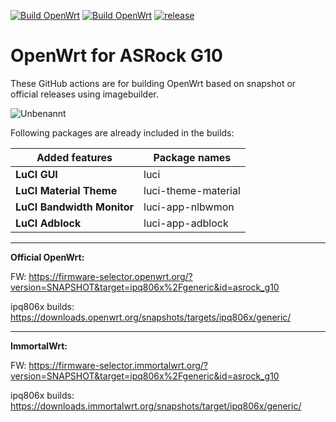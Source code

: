 [![Build OpenWrt](https://github.com/minax007/ASRock_G10_OpenWrt/actions/workflows/build-snapshot.yml/badge.svg)](https://github.com/minax007/ASRock_G10_OpenWrt/actions/workflows/build-snapshot.yml)
[![Build OpenWrt](https://github.com/minax007/ASRock_G10_OpenWrt/actions/workflows/build-release.yml/badge.svg)](https://github.com/minax007/ASRock_G10_OpenWrt/actions/workflows/build-release.yml)
[![release](https://img.shields.io/github/v/release/minax007/ASRock_G10_OpenWrt.svg)](https://github.com/minax007/ASRock_G10_OpenWrt/releases)
# OpenWrt for ASRock G10

These GitHub actions are for building OpenWrt based on snapshot or official releases using imagebuilder.

![Unbenannt](https://user-images.githubusercontent.com/67478561/208256549-b7e62f22-a12d-448e-8c85-1b1aca04fd76.jpg)

Following packages are already included in the builds: 

Added features | Package names
------------ | -------------
**LuCI GUI** | luci
**LuCI Material Theme** | luci-theme-material 
**LuCI Bandwidth Monitor** | luci-app-nlbwmon
**LuCI Adblock** | luci-app-adblock
__________________________________________________________________
**Official OpenWrt:**

FW: https://firmware-selector.openwrt.org/?version=SNAPSHOT&target=ipq806x%2Fgeneric&id=asrock_g10

ipq806x builds: https://downloads.openwrt.org/snapshots/targets/ipq806x/generic/
__________________________________________________________________
**ImmortalWrt:**

FW: https://firmware-selector.immortalwrt.org/?version=SNAPSHOT&target=ipq806x%2Fgeneric&id=asrock_g10

ipq806x builds: https://downloads.immortalwrt.org/snapshots/target/ipq806x/generic/
